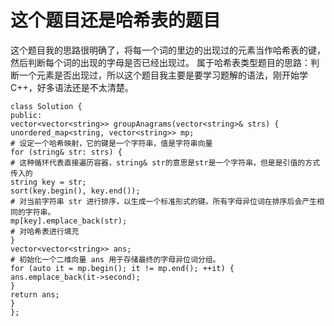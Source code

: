 # 这个题目还是哈希表的题目
这个题目我的思路很明确了，将每一个词的里边的出现过的元素当作哈希表的键，然后判断每个词的出现的字母是否已经出现过。
属于哈希表类型题目的思路：判断一个元素是否出现过，所以这个题目我主要是要学习题解的语法，刚开始学C++，好多语法还是不太清楚。
````
class Solution {
public:
vector<vector<string>> groupAnagrams(vector<string>& strs) { 
unordered_map<string, vector<string>> mp;
# 设定一个哈希映射，它的键是一个字符串，值是字符串向量
for (string& str: strs) {
# 这种循环代表直接遍历容器，string& str的意思是str是一个字符串，但是是引值的方式传入的
string key = str;
sort(key.begin(), key.end());
# 对当前字符串 str 进行排序，以生成一个标准形式的键。所有字母异位词在排序后会产生相同的字符串。
mp[key].emplace_back(str);
# 对哈希表进行填充
}
vector<vector<string>> ans;
# 初始化一个二维向量 ans 用于存储最终的字母异位词分组。
for (auto it = mp.begin(); it != mp.end(); ++it) {
ans.emplace_back(it->second);
}
return ans;
}
};

````
